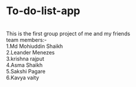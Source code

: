 # To-do-list-app
<br>
This is the first group project of me and my friends
<br>
team members:- 
<br>
1.Md Mohiuddin Shaikh
<br>
2.Leander Menezes
<br>
3.krishna rajput
<br>
4.Asma Shaikh
<br>
5.Sakshi Pagare
<br>
6.Kavya vaity

